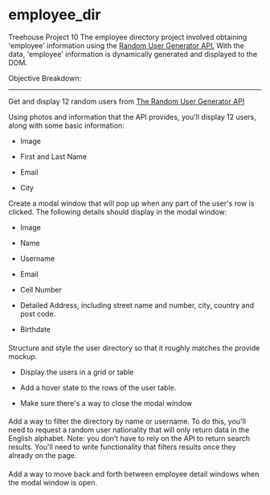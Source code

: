 # employee_dir
Treehouse Project 10
The employee directory project involved obtaining 'employee' information using the [Random User Generator API.](https://randomuser.me/) With the data, 'employee' information is dynamically generated and displayed to the DOM.

Objective Breakdown:

------------------------

Get and display 12 random users from [The Random User Generator API](https://randomuser.me/)

Using photos and information that the API provides, you'll display 12 users, along with some basic information:

-   Image

-   First and Last Name

-   Email

-   City

Create a modal window that will pop up when any part of the user's row is clicked. The following details should display in the modal window:

-   Image

-   Name

-   Username

-   Email

-   Cell Number

-   Detailed Address, including street name and number, city, country and post code.

-   Birthdate

####

Structure and style the user directory so that it roughly matches the provide mockup.

-   Display the users in a grid or table

-   Add a hover state to the rows of the user table.

-   Make sure there's a way to close the modal window

####

Add a way to filter the directory by name or username. To do this, you'll need to request a random user nationality that will only return data in the English alphabet. Note: you don't have to rely on the API to return search results. You'll need to write functionality that filters results once they already on the page.

####

Add a way to move back and forth between employee detail windows when the modal window is open.
